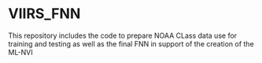 # VIIRS_FNN
This repository includes the code to prepare NOAA CLass data use for training and testing as well as the final FNN in support of the creation of the ML-NVI 
